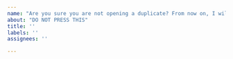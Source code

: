 ```yaml
---
name: "Are you sure you are not opening a duplicate? From now on, I will not be reading all issues. Use 👍 reaction on an issue to upvote it. I will be reading the top 5 issues each day."
about: "DO NOT PRESS THIS"
title: ''
labels: ''
assignees: ''

---
```

